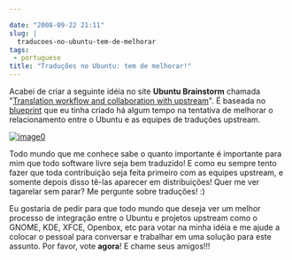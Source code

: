 ```yaml
---

date: "2008-09-22 21:11"
slug: |
  traducoes-no-ubuntu-tem-de-melhorar
tags:
 - portuguese
title: "Traduções no Ubuntu: tem de melhorar!"
---
```


Acabei de criar a seguinte idéia no site **Ubuntu Brainstorm** chamada
"[Translation workflow and collaboration with
upstream](http://brainstorm.ubuntu.com/idea/13571/)". É baseada no
[blueprint](https://blueprints.launchpad.net/rosetta/+spec/translation-workflow-and-notification-system)
que eu tinha criado há algum tempo na tentativa de melhorar o
relacionamento entre o Ubuntu e as equipes de traduções upstream.

[![image0](http://brainstorm.ubuntu.com/idea/13571/image/1/)](http://brainstorm.ubuntu.com/idea/13571/)

Todo mundo que me conhece sabe o quanto importante é importante para mim
que todo software livre seja bem traduzido! E como eu sempre tento fazer
que toda contribuição seja feita primeiro com as equipes upstream, e
somente depois disso tê-las aparecer em distribuições! Quer me ver
tagarelar sem parar? Me pergunte sobre traduções! :)

Eu gostaria de pedir para que todo mundo que deseja ver um melhor
processo de integração entre o Ubuntu e projetos upstream como o GNOME,
KDE, XFCE, Openbox, etc para votar na minha idéia e me ajude a colocar o
pessoal para conversar e trabalhar em uma solução para este assunto. Por
favor, vote **agora**! E chame seus amigos!!!
